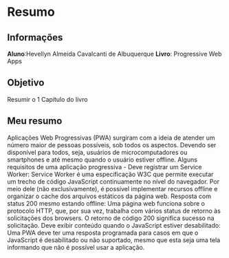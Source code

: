 # Resumo
## Informações 
**Aluno**:Hevellyn Almeida Cavalcanti de Albuquerque
**Livro**: Progressive Web Apps
## Objetivo 
Resumir o 1 Capítulo do livro 
## Meu resumo
Aplicações Web Progressivas (PWA) surgiram com a ideia de atender um número maior de pessoas possíveis, sob todos os aspectos. Devendo ser disponível para todos, seja, usuários de microcomputadores ou smartphones e até mesmo quando o usuário estiver offline.
Alguns requisitos de uma aplicação progressiva - 
Deve registrar um Service Worker: Service Worker é uma especificação W3C que permite executar um trecho de código JavaScript continuamente no nível do navegador. Por meio dele (não exclusivamente), é possível implementar recursos offline e organizar o cache dos arquivos estáticos da página web.
Resposta com status 200 mesmo estando offline: Uma página web funciona sobre o protocolo HTTP, que, por sua vez, trabalha com vários status de retorno às solicitações dos browsers. O retorno de código 200 significa sucesso na solicitação.
Deve exibir conteúdo quando o JavaScript estiver desabilitado: Uma PWA deve ter uma resposta programada para casos em que o JavaScript é desabilitado ou não suportado, mesmo que esta seja uma tela informando que não é possível usar a aplicação.
